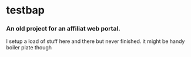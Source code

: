 # testbap

### An old project for an affiliat web portal.
I setup a load of stuff here and there but never finished. it might be handy boiler plate though


